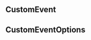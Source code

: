 ## CustomEvent

<!-- CUSTOMTYPEJSON.CustomEvent.description -->

<!-- CUSTOMTYPEJSON.CustomEvent.package -->

<!-- CUSTOMTYPEJSON.CustomEvent.extends -->

<!-- CUSTOMTYPEJSON.CustomEvent.event -->

## CustomEventOptions

<!-- CUSTOMTYPEJSON.CustomEventOptions.description -->

<!-- CUSTOMTYPEJSON.CustomEventOptions.package -->

<!-- CUSTOMTYPEJSON.CustomEventOptions.extends -->

<!-- CUSTOMTYPEJSON.CustomEventOptions.event -->

